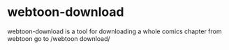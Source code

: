 # webtoon-download
webtoon-download is a tool for downloading a whole comics chapter from webtoon
go to /webtoon download/
